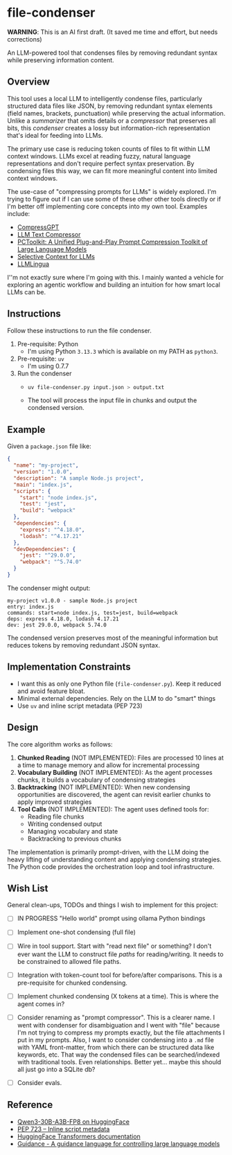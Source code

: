 # file-condenser

**WARNING**: This is an AI first draft. (It saved me time and effort, but needs corrections)

An LLM-powered tool that condenses files by removing redundant syntax while preserving information content.


## Overview

This tool uses a local LLM to intelligently condense files, particularly structured data files like JSON, by
removing redundant syntax elements (field names, brackets, punctuation) while preserving the actual information. Unlike
a _summarizer_ that omits details or a _compressor_ that preserves all bits, this _condenser_ creates a lossy but
information-rich representation that's ideal for feeding into LLMs.

The primary use case is reducing token counts of files to fit within LLM context windows. LLMs excel at reading fuzzy,
natural language representations and don't require perfect syntax preservation. By condensing files this way, we can fit
more meaningful content into limited context windows.

The use-case of "compressing prompts for LLMs" is widely explored. I'm trying to figure out if I can use some of these other other tools directly or if I'm better off implementing core concepts into my own tool. Examples include:

* [CompressGPT](https://github.com/yasyf/compress-gpt)
* [LLM Text Compressor](https://github.com/taylorbayouth/llm-text-compressor)
* [PCToolkit: A Unified Plug-and-Play Prompt Compression Toolkit of Large Language Models](https://github.com/3DAgentWorld/Toolkit-for-Prompt-Compression)
* [Selective Context for LLMs](https://github.com/liyucheng09/selective_context)
* [LLMLingua](https://github.com/microsoft/LLMLingua)

I''m not exactly sure where I'm going with this. I mainly wanted a vehicle for exploring an agentic workflow and building an intuition for how smart local LLMs can be.


## Instructions

Follow these instructions to run the file condenser.

1. Pre-requisite: Python
   * I'm using Python `3.13.3` which is available on my PATH as `python3`.
2. Pre-requisite: `uv`
   * I'm using 0.7.7
3. Run the condenser
   * ```bash
     uv file-condenser.py input.json > output.txt
     ```
   * The tool will process the input file in chunks and output the condensed version.


## Example

Given a `package.json` file like:
```json
{
  "name": "my-project",
  "version": "1.0.0",
  "description": "A sample Node.js project",
  "main": "index.js",
  "scripts": {
    "start": "node index.js",
    "test": "jest",
    "build": "webpack"
  },
  "dependencies": {
    "express": "^4.18.0",
    "lodash": "^4.17.21"
  },
  "devDependencies": {
    "jest": "^29.0.0",
    "webpack": "^5.74.0"
  }
}
```

The condenser might output:
```
my-project v1.0.0 - sample Node.js project
entry: index.js
commands: start=node index.js, test=jest, build=webpack
deps: express 4.18.0, lodash 4.17.21
dev: jest 29.0.0, webpack 5.74.0
```

The condensed version preserves most of the meaningful information but reduces tokens by removing redundant JSON syntax.


## Implementation Constraints

* I want this as only one Python file (`file-condenser.py`). Keep it reduced and avoid feature bloat.
* Minimal external dependencies. Rely on the LLM to do "smart" things
* Use `uv` and inline script metadata (PEP 723) 


## Design

The core algorithm works as follows:

1. **Chunked Reading** (NOT IMPLEMENTED): Files are processed 10 lines at a time to manage memory and allow for incremental processing
2. **Vocabulary Building** (NOT IMPLEMENTED): As the agent processes chunks, it builds a vocabulary of condensing strategies
3. **Backtracking** (NOT IMPLEMENTED): When new condensing opportunities are discovered, the agent can revisit earlier chunks to apply
   improved strategies
4. **Tool Calls** (NOT IMPLEMENTED): The agent uses defined tools for:
   - Reading file chunks
   - Writing condensed output
   - Managing vocabulary and state
   - Backtracking to previous chunks

The implementation is primarily prompt-driven, with the LLM doing the heavy lifting of understanding content and
applying condensing strategies. The Python code provides the orchestration loop and tool infrastructure.


## Wish List

General clean-ups, TODOs and things I wish to implement for this project:

* [ ] IN PROGRESS "Hello world" prompt using ollama Python bindings
* [ ] Implement one-shot condensing (full file)
* [ ] Wire in tool support. Start with "read next file" or something? I don't ever want the LLM to construct file *paths* for reading/writing. It needs to be constrained to allowed file paths. 
* [ ] Integration with token-count tool for before/after comparisons. This is a pre-requisite for chunked condensing.
* [ ] Implement chunked condensing (X tokens at a time). This is where the agent comes in?
* [ ] Consider renaming as "prompt compressor". This is a clearer name. I went with condenser for disambiguation and I went with "file" because I'm not trying to compress my prompts exactly, but the file attachments I put in my prompts. Also, I want to consider condensing into a `.md` file with YAML front-matter, from which there can be structured data like keywords, etc. That way the condensed files can be searched/indexed with traditional tools. Even relationships. Better yet... maybe this should all just go into a SQLite db?
* [ ] Consider evals.


## Reference

* [Qwen3-30B-A3B-FP8 on HuggingFace](https://huggingface.co/Qwen/Qwen3-30B-A3B-FP8)
* [PEP 723 – Inline script metadata](https://peps.python.org/pep-0723/)
* [HuggingFace Transformers documentation](https://huggingface.co/docs/transformers)
* [Guidance - A guidance language for controlling large language models](https://github.com/guidance-ai/guidance)
